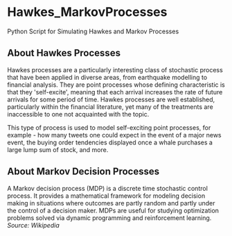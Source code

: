 # Hawkes_MarkovProcesses
Python Script for Simulating Hawkes and Markov Processes

## About Hawkes Processes
Hawkes processes are a particularly interesting class of stochastic process that have been applied in diverse areas, from earthquake modelling to financial analysis. They are point processes whose defining characteristic is that they 'self-excite', meaning that each arrival increases the rate of future arrivals for some period of time. Hawkes processes are well established, particularly within the financial literature, yet many of the treatments are inaccessible to one not acquainted with the topic. 

This type of process is used to model self-exciting point processes, for example - how many tweets one could expect in the event of a major news event, the buying order tendencies displayed once a whale purchases a large lump sum of stock, and more. 

## About Markov Decision Processes
A Markov decision process (MDP) is a discrete time stochastic control process. It provides a mathematical framework for modeling decision making in situations where outcomes are partly random and partly under the control of a decision maker. MDPs are useful for studying optimization problems solved via dynamic programming and reinforcement learning. *Source: Wikipedia*

